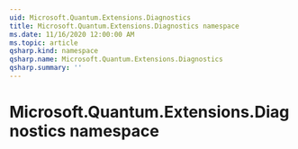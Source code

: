 ```yaml
---
uid: Microsoft.Quantum.Extensions.Diagnostics
title: Microsoft.Quantum.Extensions.Diagnostics namespace
ms.date: 11/16/2020 12:00:00 AM
ms.topic: article
qsharp.kind: namespace
qsharp.name: Microsoft.Quantum.Extensions.Diagnostics
qsharp.summary: ''
---
```


# Microsoft.Quantum.Extensions.Diagnostics namespace



